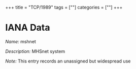 +++
title = "TCP/1989"
tags = [""]
categories = [""]
+++

# IANA Data

_Name:_ mshnet

_Description:_ MHSnet system

_Note:_ This entry records an unassigned but widespread use

